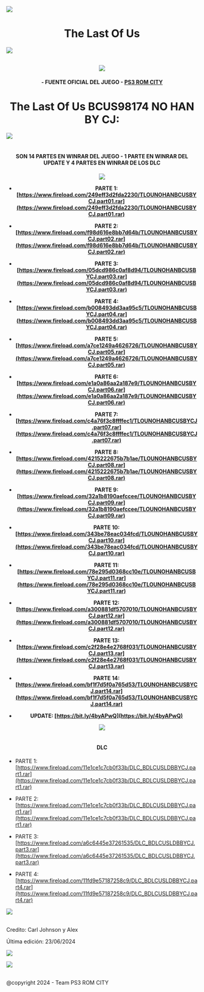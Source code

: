 <!-- Intro -->

<a href="https://github.com/Alexhacker1212/PS3_ROM_CITY/assets/173580098/f84c0299-40f0-4fa6-8d9f-b375e67fb035
" target="_blank"><img src="https://cdn.wallpapersafari.com/6/89/neKBA4.jpg" /></a>
<h1 align="center">The Last Of Us</h1>
<img src="https://user-images.githubusercontent.com/73097560/115834477-dbab4500-a447-11eb-908a-139a6edaec5c.gif"><br><br>
<p align="center">
  <a href="https://github.com/DenverCoder1/readme-typing-svg"><img src="https://readme-typing-svg.herokuapp.com?font=Time+New+Roman&color=cyan&size=25&center=true&vCenter=true&width=600&height=100&lines=PS3+ROM+CITY+BY+CJ;The+Last+Of+Us+en+Pkg+No+Han;Disfruta+Del+Juego+peji"></a>
  
<h4 align="center">- FUENTE OFICIAL DEL JUEGO - <a href="https://bit.ly/PS3_ROMS_CITY" target="blank">PS3 ROM CITY</a></h4>

<h1 align="center">The Last Of Us BCUS98174 NO HAN BY CJ:</h1>  

 <img src="https://user-images.githubusercontent.com/73097560/115834477-dbab4500-a447-11eb-908a-139a6edaec5c.gif"><br><br>
 
</p> 

<h4 align="center">SON 14 PARTES EN WINRAR DEL JUEGO - 1 PARTE EN WINRAR DEL UPDATE Y 4 PARTES EN WINRAR DE LOS DLC</h4>


 <h4 align="center"><a href="https://github.com/DenverCoder1/readme-typing-svg"><img src="https://readme-typing-svg.herokuapp.com?font=Time+New+Roman&color=cyan&size=25&center=true&vCenter=true&width=600&height=100&lines=Ta+God+El+Juego"></a>

<!-- BLOG-POST-LIST:START -->

- PARTE 1: [https://www.fireload.com/249eff3d2fda2230/TLOUNOHANBCUSBYCJ.part01.rar](https://www.fireload.com/249eff3d2fda2230/TLOUNOHANBCUSBYCJ.part01.rar)

- PARTE 2: [https://www.fireload.com/f98d616e8bb7d64b/TLOUNOHANBCUSBYCJ.part02.rar](https://www.fireload.com/f98d616e8bb7d64b/TLOUNOHANBCUSBYCJ.part02.rar)

- PARTE 3: [https://www.fireload.com/05dcd986c0af8d94/TLOUNOHANBCUSBYCJ.part03.rar](https://www.fireload.com/05dcd986c0af8d94/TLOUNOHANBCUSBYCJ.part03.rar)

- PARTE 4: [https://www.fireload.com/b008493dd3aa95c5/TLOUNOHANBCUSBYCJ.part04.rar](https://www.fireload.com/b008493dd3aa95c5/TLOUNOHANBCUSBYCJ.part04.rar)

- PARTE 5: [https://www.fireload.com/a7ce1249a4626726/TLOUNOHANBCUSBYCJ.part05.rar](https://www.fireload.com/a7ce1249a4626726/TLOUNOHANBCUSBYCJ.part05.rar)

- PARTE 6: [https://www.fireload.com/e1a0a86aa2a187e9/TLOUNOHANBCUSBYCJ.part06.rar](https://www.fireload.com/e1a0a86aa2a187e9/TLOUNOHANBCUSBYCJ.part06.rar)

- PARTE 7: [https://www.fireload.com/c4a76f3c8ffffec1/TLOUNOHANBCUSBYCJ.part07.rar](https://www.fireload.com/c4a76f3c8ffffec1/TLOUNOHANBCUSBYCJ.part07.rar)

- PARTE 8: [https://www.fireload.com/4215222675b7b1ae/TLOUNOHANBCUSBYCJ.part08.rar](https://www.fireload.com/4215222675b7b1ae/TLOUNOHANBCUSBYCJ.part08.rar)

- PARTE 9: [https://www.fireload.com/32a1b8190aefccee/TLOUNOHANBCUSBYCJ.part09.rar](https://www.fireload.com/32a1b8190aefccee/TLOUNOHANBCUSBYCJ.part09.rar)

- PARTE 10: [https://www.fireload.com/343be78eac034fcd/TLOUNOHANBCUSBYCJ.part10.rar](https://www.fireload.com/343be78eac034fcd/TLOUNOHANBCUSBYCJ.part10.rar)

- PARTE 11: [https://www.fireload.com/78e295d0368cc10e/TLOUNOHANBCUSBYCJ.part11.rar](https://www.fireload.com/78e295d0368cc10e/TLOUNOHANBCUSBYCJ.part11.rar)

- PARTE 12: [https://www.fireload.com/a300881df5707010/TLOUNOHANBCUSBYCJ.part12.rar](https://www.fireload.com/a300881df5707010/TLOUNOHANBCUSBYCJ.part12.rar)

- PARTE 13: [https://www.fireload.com/c2f28e4e2768f031/TLOUNOHANBCUSBYCJ.part13.rar](https://www.fireload.com/c2f28e4e2768f031/TLOUNOHANBCUSBYCJ.part13.rar)

- PARTE 14: [https://www.fireload.com/bf1f7d5f0a765d53/TLOUNOHANBCUSBYCJ.part14.rar](https://www.fireload.com/bf1f7d5f0a765d53/TLOUNOHANBCUSBYCJ.part14.rar)

- UPDATE: [https://bit.ly/4byAPwQ](https://bit.ly/4byAPwQ)

<!-- BLOG-POST-LIST:END -->

<img src="https://user-images.githubusercontent.com/73097560/115834477-dbab4500-a447-11eb-908a-139a6edaec5c.gif"><br><br>


<h4 align="center">DLC</h4>

<!-- BLOG-POST-LIST:START -->

- PARTE 1: [https://www.fireload.com/11e1ce1c7cb0f33b/DLC_BDLCUSLDBBYCJ.part1.rar](https://www.fireload.com/11e1ce1c7cb0f33b/DLC_BDLCUSLDBBYCJ.part1.rar)

- PARTE 2: [https://www.fireload.com/11e1ce1c7cb0f33b/DLC_BDLCUSLDBBYCJ.part1.rar](https://www.fireload.com/11e1ce1c7cb0f33b/DLC_BDLCUSLDBBYCJ.part1.rar)

- PARTE 3: [https://www.fireload.com/a6c6445e37261535/DLC_BDLCUSLDBBYCJ.part3.rar](https://www.fireload.com/a6c6445e37261535/DLC_BDLCUSLDBBYCJ.part3.rar)

- PARTE 4: [https://www.fireload.com/11fd9e57187258c9/DLC_BDLCUSLDBBYCJ.part4.rar](https://www.fireload.com/11fd9e57187258c9/DLC_BDLCUSLDBBYCJ.part4.rar)

<!-- BLOG-POST-LIST:END -->

 <img src="https://user-images.githubusercontent.com/73097560/115834477-dbab4500-a447-11eb-908a-139a6edaec5c.gif"><br><br>

Credito: Carl Johnson y Alex 

Última edición: 23/06/2024

[![](https://visitcount.itsvg.in/api?id=Alex&label=PS3%20ROM%20CITY&color=1&icon=2&pretty=false)](https://visitcount.itsvg.in)

<img src="https://user-images.githubusercontent.com/73097560/115834477-dbab4500-a447-11eb-908a-139a6edaec5c.gif"><br><br>

@copyright 2024 -​ Team PS3 ROM CITY
